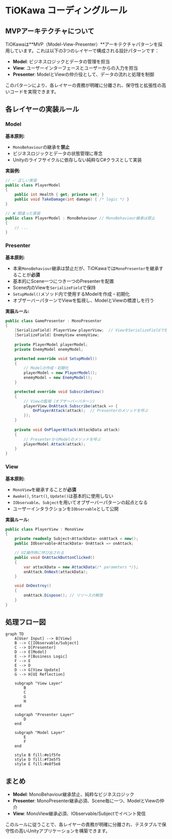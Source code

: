 # TiOKawa コーディングルール

## MVPアーキテクチャについて

TiOKawaは**MVP（Model-View-Presenter）**アーキテクチャパターンを採用しています。これは以下の3つのレイヤーで構成される設計パターンです：

- **Model**: ビジネスロジックとデータの管理を担当
- **View**: ユーザーインターフェースとユーザーからの入力を担当
- **Presenter**: ModelとViewの仲介役として、データの流れと処理を制御

このパターンにより、各レイヤーの責務が明確に分離され、保守性と拡張性の高いコードを実現できます。

## 各レイヤーの実装ルール

### Model

**基本原則:**
- `MonoBehaviour`の継承を**禁止**
- ビジネスロジックとデータの状態管理に専念
- Unityのライフサイクルに依存しない純粋なC#クラスとして実装

**実装例:**
```csharp
// ✅ 正しい実装
public class PlayerModel 
{
    public int Health { get; private set; }
    public void TakeDamage(int damage) { /* logic */ }
}

// ❌ 間違った実装
public class PlayerModel : MonoBehaviour // MonoBehaviour継承は禁止
{
    // ...
}
```

### Presenter

**基本原則:**
- 本来`MonoBehaviour`継承は禁止だが、TiOKawaでは`MonoPresenter`を継承することが**必須**
- 基本的にScene一つにつき一つのPresenterを配置
- Scene内のViewを`SerializeField`で保持
- `SetupModel()`メソッド内で使用するModelを作成・初期化
- オブザーバーパターンでViewを監視し、ModelとViewの橋渡しを行う

**実装ルール:**
```csharp
public class GamePresenter : MonoPresenter
{
    [SerializeField] PlayerView playerView;  // ViewをSerializeFieldで保持
    [SerializeField] EnemyView enemyView;
    
    private PlayerModel playerModel;
    private EnemyModel enemyModel;

    protected override void SetupModel()
    {
        // Modelの作成・初期化
        playerModel = new PlayerModel();
        enemyModel = new EnemyModel();
    }

    protected override void SubscribeView()
    {
        // Viewの監視（オブザーバーパターン）
        playerView.OnAttack.Subscribe(attack => {
            OnPlayerAttack(attack);  // Presenterのメソッドを呼ぶ
        });
    }
    
    private void OnPlayerAttack(AttackData attack)
    {
        // PresenterからModelのメソッドを呼ぶ
        playerModel.Attack(attack);
    }
}
```

### View

**基本原則:**
- `MonoView`を継承することが**必須**
- `Awake()`, `Start()`, `Update()`は基本的に使用しない
- `IObservable`、`Subject`を用いてオブザーバーパターンの起点となる
- ユーザーインタラクションを`IObservable`として公開

**実装ルール:**
```csharp
public class PlayerView : MonoView
{
    private readonly Subject<AttackData> onAttack = new();
    public IObservable<AttackData> OnAttack => onAttack;

    // UI操作時に呼び出される
    public void OnAttackButtonClicked()
    {
        var attackData = new AttackData(/* parameters */);
        onAttack.OnNext(attackData);
    }

    void OnDestroy()
    {
        onAttack.Dispose(); // リソースの解放
    }
}
```

## 処理フロー図

```mermaid
graph TD
    A[User Input] --> B[View]
    B --> C[IObservable/Subject]
    C --> D[Presenter]
    D --> E[Model]
    E --> F[Business Logic]
    F --> E
    E --> D
    D --> G[View Update]
    G --> H[UI Reflection]

    subgraph "View Layer"
        B
        C
        G
        H
    end

    subgraph "Presenter Layer"
        D
    end

    subgraph "Model Layer"
        E
        F
    end

    style B fill:#e1f5fe
    style D fill:#f3e5f5
    style E fill:#e8f5e8
```

## まとめ

- **Model**: MonoBehaviour継承禁止、純粋なビジネスロジック
- **Presenter**: MonoPresenter継承必須、Scene毎に一つ、ModelとViewの仲介
- **View**: MonoView継承必須、IObservable/Subjectでイベント発信

このルールに従うことで、各レイヤーの責務が明確に分離され、テスタブルで保守性の高いUnityアプリケーションを構築できます。